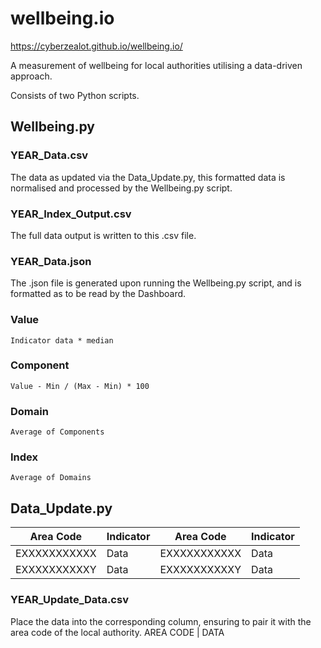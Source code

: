 # wellbeing.io
https://cyberzealot.github.io/wellbeing.io/

A measurement of wellbeing for local authorities utilising a data-driven approach.

Consists of two Python scripts.

## Wellbeing.py

### YEAR_Data.csv
The data as updated via the Data_Update.py, this formatted data is normalised and processed by the Wellbeing.py script.

### YEAR_Index_Output.csv
The full data output is written to this .csv file. 

### YEAR_Data.json
The .json file is generated upon running the Wellbeing.py script, and is formatted as to be read by the Dashboard.

### Value
````
Indicator data * median
````
### Component
````
Value - Min / (Max - Min) * 100
````
### Domain
````
Average of Components
````
### Index
````
Average of Domains
````

## Data_Update.py
| Area Code     | Indicator     | Area Code     | Indicator     | 
| ------------- | ------------- | ------------- | ------------- |
| EXXXXXXXXXXX  | Data          | EXXXXXXXXXXX  | Data          |
| EXXXXXXXXXXY  | Data          | EXXXXXXXXXXY  | Data          |

### YEAR_Update_Data.csv
Place the data into the corresponding column, ensuring to pair it with the area code of the local authority. AREA CODE | DATA
